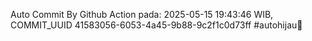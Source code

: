 Auto Commit By Github Action pada: 2025-05-15 19:43:46 WIB, COMMIT_UUID 41583056-6053-4a45-9b88-9c2f1c0d73ff #autohijau🗿
